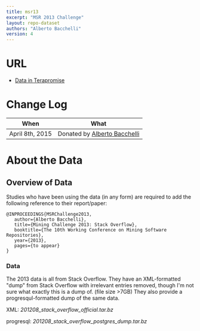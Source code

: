 ```yaml
---
title: msr13
excerpt: "MSR 2013 Challenge"
layout: repo-dataset
authors: "Alberto Bacchelli"
version: 4
---
```


# URL

* [Data in Terapromise](https://terapromise.csc.ncsu.edu:8443/!/#repo/view/head/msr/msr13)

# Change Log

When | What
---- | ----
April 8th, 2015 | Donated by [Alberto Bacchelli](/repo/people/data-donors/promise4.html)

# About the Data

## Overview of Data

Studies who have been using the data (in any form) are required to add the following reference to their report/paper:

```
@INPROCEEDINGS{MSRChallenge2013,
   author={Alberto Bacchelli},
   title={Mining Challenge 2013: Stack Overflow},
   booktitle={The 10th Working Conference on Mining Software Repositories},
   year={2013},
   pages={to appear}
}
```

### Data

The 2013 data is all from Stack Overflow. They have an XML-formatted "dump" from Stack Overflow with irrelevant entries removed, though I'm not sure what exactly this is a dump of. (file size >7GB) They also provide a progresqul-formatted dump of the same data.

XML: *201208_stack_overflow_official.tar.bz*

progresql: *201208_stack_overflow_postgres_dump.tar.bz*
